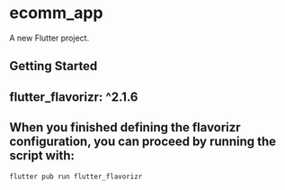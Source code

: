# ecomm_app

A new Flutter project.

## Getting Started

## flutter_flavorizr: ^2.1.6
## When you finished defining the flavorizr configuration, you can proceed by running the script with:


```
flutter pub run flutter_flavorizr
```